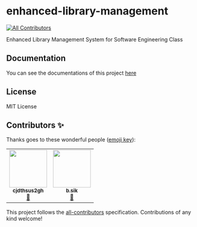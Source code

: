 # enhanced-library-management
<!-- ALL-CONTRIBUTORS-BADGE:START - Do not remove or modify this section -->
[![All Contributors](https://img.shields.io/badge/all_contributors-2-orange.svg?style=flat-square)](#contributors-)
<!-- ALL-CONTRIBUTORS-BADGE:END -->
Enhanced Library Management System for Software Engineering Class


## Documentation
You can see the documentations of this project [here](https://github.com/2021-caucse-software-engineering/enhanced-library-management/tree/main/docs)  


## License
MIT License


## Contributors ✨

Thanks goes to these wonderful people ([emoji key](https://allcontributors.org/docs/en/emoji-key)):

<!-- ALL-CONTRIBUTORS-LIST:START - Do not remove or modify this section -->
<!-- prettier-ignore-start -->
<!-- markdownlint-disable -->
<table>
  <tr>
    <td align="center"><a href="https://github.com/cjdthsus2gh"><img src="https://avatars.githubusercontent.com/u/29909720?v=4?s=100" width="100px;" alt=""/><br /><sub><b>cjdthsus2gh</b></sub></a><br /><a href="https://github.com/2021-caucse-software-engineering/enhanced-library-management/commits?author=cjdthsus2gh" title="Documentation">📖</a></td>
    <td align="center"><a href="https://github.com/Beopsik"><img src="https://avatars.githubusercontent.com/u/29909335?v=4?s=100" width="100px;" alt=""/><br /><sub><b>b.sik</b></sub></a><br /><a href="https://github.com/2021-caucse-software-engineering/enhanced-library-management/commits?author=Beopsik" title="Documentation">📖</a></td>
  </tr>
</table>

<!-- markdownlint-restore -->
<!-- prettier-ignore-end -->

<!-- ALL-CONTRIBUTORS-LIST:END -->

This project follows the [all-contributors](https://github.com/all-contributors/all-contributors) specification. Contributions of any kind welcome!